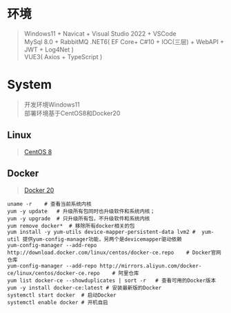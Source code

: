 # 环境
> Windows11 + Navicat + Visual Studio 2022 + VSCode  
> MySql 8.0 + RabbitMQ
> .NET6( EF Core+ C#10 + IOC(三层) + WebAPI + JWT + Log4Net )  
> VUE3( Axios + TypeScript )

# System
> 开发环境Windows11  
> 部署环境基于CentOS8和Docker20
## Linux
> [CentOS 8](https://mirrors.aliyun.com/centos/8/isos/x86_64/)  

## Docker
> [Docker 20](https://www.docker.com/get-started/)

```shell
uname -r    # 查看当前系统内核
yum -y update   # 升级所有包同时也升级软件和系统内核；​ 
yum -y upgrade  # 只升级所有包，不升级软件和系统内核
yum remove docker*  # 移除所有docker相关的包
yum install -y yum-utils device-mapper-persistent-data lvm2 #  yum-util 提供yum-config-manager功能，另两个是devicemapper驱动依赖
yum-config-manager --add-repo http://download.docker.com/linux/centos/docker-ce.repo    # Docker官网仓库
yum-config-manager --add-repo http://mirrors.aliyun.com/docker-ce/linux/centos/docker-ce.repo    # 阿里仓库
yum list docker-ce --showduplicates | sort -r   # 查看可用的Docker版本
yum -y install docker-ce:latest # 安装最新版的Docker
systemctl start docker  # 启动Docker
systemctl enable docker # 开机自启
```

